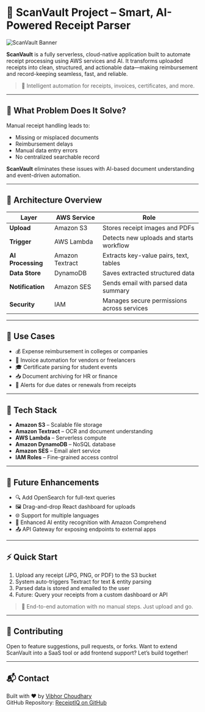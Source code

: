 # 🧾 ScanVault Project – Smart, AI-Powered Receipt Parser

![ScanVault Banner](https://dev-to-uploads.s3.amazonaws.com/uploads/articles/qh3mzoj03kojo1zbcqpd.png)

**ScanVault** is a fully serverless, cloud-native application built to automate receipt processing using AWS services and AI. It transforms uploaded receipts into clean, structured, and actionable data—making reimbursement and record-keeping seamless, fast, and reliable.

> 📌 Intelligent automation for receipts, invoices, certificates, and more.

---

## 🎯 What Problem Does It Solve?

Manual receipt handling leads to:

- Missing or misplaced documents  
- Reimbursement delays  
- Manual data entry errors  
- No centralized searchable record

**ScanVault** eliminates these issues with AI-based document understanding and event-driven automation.

---

## 🧱 Architecture Overview

| Layer             | AWS Service        | Role                                                |
|------------------|--------------------|-----------------------------------------------------|
| **Upload**        | Amazon S3          | Stores receipt images and PDFs                      |
| **Trigger**       | AWS Lambda         | Detects new uploads and starts workflow             |
| **AI Processing** | Amazon Textract    | Extracts key-value pairs, text, tables              |
| **Data Store**    | DynamoDB           | Saves extracted structured data                     |
| **Notification**  | Amazon SES         | Sends email with parsed data summary                |
| **Security**      | IAM                | Manages secure permissions across services          |

---

## 💼 Use Cases

- 💰 Expense reimbursement in colleges or companies  
- 🧾 Invoice automation for vendors or freelancers  
- 🎓 Certificate parsing for student events  
- 📥 Document archiving for HR or finance  
- 📅 Alerts for due dates or renewals from receipts  

---

## 🔧 Tech Stack

- **Amazon S3** – Scalable file storage  
- **Amazon Textract** – OCR and document understanding  
- **AWS Lambda** – Serverless compute  
- **Amazon DynamoDB** – NoSQL database  
- **Amazon SES** – Email alert service  
- **IAM Roles** – Fine-grained access control

---

## 🚀 Future Enhancements

- 🔍 Add OpenSearch for full-text queries  
- 🖼️ Drag-and-drop React dashboard for uploads  
- 🌐 Support for multiple languages  
- 🧠 Enhanced AI entity recognition with Amazon Comprehend  
- 📤 API Gateway for exposing endpoints to external apps  

---

## ⚡ Quick Start

1. Upload any receipt (JPG, PNG, or PDF) to the S3 bucket  
2. System auto-triggers Textract for text & entity parsing  
3. Parsed data is stored and emailed to the user  
4. Future: Query your receipts from a custom dashboard or API

> 🔄 End-to-end automation with no manual steps. Just upload and go.

---

## 🤝 Contributing

Open to feature suggestions, pull requests, or forks. Want to extend ScanVault into a SaaS tool or add frontend support? Let’s build together!

---

## 📬 Contact

Built with ❤️ by [Vibhor Choudhary](https://www.linkedin.com/in/vibhor-choudhary/)  
GitHub Repository: [ReceiptIQ on GitHub](https://github.com/Vibhor-choudhary/ReceiptIQ.git)
